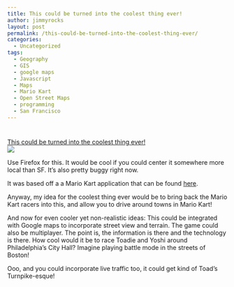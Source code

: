 ```yaml
---
title: This could be turned into the coolest thing ever!
author: jimmyrocks
layout: post
permalink: /this-could-be-turned-into-the-coolest-thing-ever/
categories:
  - Uncategorized
tags:
  - Geography
  - GIS
  - google maps
  - Javascript
  - Maps
  - Mario Kart
  - Open Street Maps
  - programming
  - San Francisco
---
```

# 

[This could be turned into the coolest thing ever!][1]  
![][2]

 [1]: http://ernestdelgado.com/public-tests/canvas-gpsmap/
 [2]: http://bp2.blogger.com/_OjchJpvqFiw/SDP5pmozVGI/AAAAAAAAAFw/tpOsbr51DNk/s400/mariokart.png

Use Firefox for this. It would be cool if you could center it somewhere more local than SF. It’s also pretty buggy right now.

It was based off a a Mario Kart application that can be found [here][3].

 [3]: http://www.nihilogic.dk/labs/mariokart/ "Mario Kart in JS"

Anyway, my idea for the coolest thing ever would be to bring back the Mario Kart racers into this, and allow you to drive around towns in Mario Kart!

And now for even cooler yet non-realistic ideas: This could be integrated with Google maps to incorporate street view and terrain. The game could also be multiplayer. The point is, the information is there and the technology is there. How cool would it be to race Toadie and Yoshi around Philadelphia’s City Hall? Imagine playing battle mode in the streets of Boston!

Ooo, and you could incorporate live traffic too, it could get kind of Toad’s Turnpike-esque!